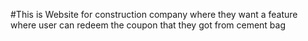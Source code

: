 #This is Website for construction company where they want a feature where user can redeem the coupon that they got from cement bag 
